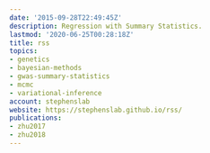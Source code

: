 ```yaml
---
date: '2015-09-28T22:49:45Z'
description: Regression with Summary Statistics.
lastmod: '2020-06-25T00:28:18Z'
title: rss
topics:
- genetics
- bayesian-methods
- gwas-summary-statistics
- mcmc
- variational-inference
account: stephenslab
website: https://stephenslab.github.io/rss/
publications:
- zhu2017
- zhu2018
---
```


